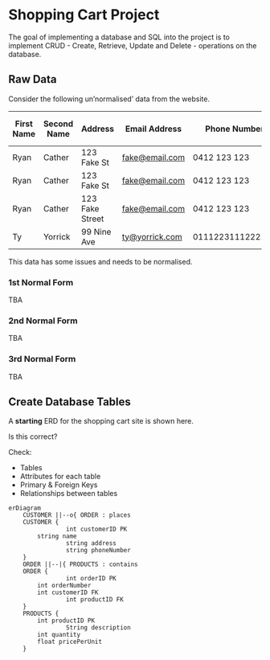 # Shopping Cart Project

The goal of implementing a database and SQL into the project is to implement CRUD - Create, Retrieve, Update and Delete - operations on the database.

## Raw Data

Consider the following un’normalised’ data from the website.

| First Name | Second Name | Address         | Email Address                           | Phone Number     | Darth Vader Helmet | Grogu Plush | ROTJ Jigsaw | Aftermath | Aftermath Squadron |
| ---------- | ----------- | --------------- | --------------------------------------- | ---------------- | ------------------ | ----------- | ----------- | --------- | ------------------ |
| Ryan       | Cather      | 123 Fake St     | [fake@email.com](mailto:fake@email.com) | 0412 123 123     | 1                  | 0           | 0           | 0         | 0                  |
| Ryan       | Cather      | 123 Fake St     | [fake@email.com](mailto:fake@email.com) | 0412 123 123     | 0                  | 2           | 0           | 0         | 0                  |
| Ryan       | Cather      | 123 Fake Street | [fake@email.com](mailto:fake@email.com) | 0412 123 123     | 0                  | 0           | 0           | 0         | 1                  |
| Ty         | Yorrick     | 99 Nine Ave     | [ty@yorrick.com](mailto:ty@yorrick.com) | 0111223111222141 | 0                  | 11          | 0           | 0         | 0                  |

This data has some issues and needs to be normalised.

### 1st Normal Form
TBA

### 2nd Normal Form
TBA

### 3rd Normal Form
TBA

## Create Database Tables

A **starting** ERD for the shopping cart site is shown here.

Is this correct?

Check:

- Tables
- Attributes for each table
- Primary & Foreign Keys
- Relationships between tables

```mermaid
erDiagram
    CUSTOMER ||--o{ ORDER : places
    CUSTOMER {
				int customerID PK
        string name
				string address
				string phoneNumber
    }
    ORDER ||--|{ PRODUCTS : contains
    ORDER {
				int orderID PK
        int orderNumber
        int customerID FK
				int productID FK
    }
    PRODUCTS {
        int productID PK
				String description
        int quantity
        float pricePerUnit
    }
```